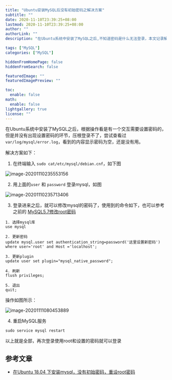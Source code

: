 ```yaml
---
title: "Ubuntu安装MySQL后没有初始密码之解决方案"
subtitle: ""
date: 2020-11-10T23:39:25+08:00
lastmod: 2020-11-10T23:39:25+08:00
author: ""
authorLink: ""
description: "在Ubuntu系统中安装了MySQL之后,不知道密码是什么无法登录，本文记录解决方案。"

tags: ["MySQL"]
categories: ["MySQL"]

hiddenFromHomePage: false
hiddenFromSearch: false

featuredImage: ""
featuredImagePreview: ""

toc:
  enable: false
math:
  enable: false
lightgallery: true
license: ""
---
```


<!--more-->

在Ubuntu系统中安装了MySQL之后，根据操作看是有一个交互需要设置密码的，但是并没有出现设置密码的环节，压根登录不了，尝试查看过 `var/log/mysql/error.log`，看到的内容显示密码为空，还是没有用。

解决方案如下：

1. 在终端输入 `sudo cat/etc/mysql/debian.cnf`，如下图

![image-20201110235553156](https://pic.yqqy.top/blog/20201110235555.png?imageMogr2/format/webp/interlace/1 "debian.cnf")

2. 用上面的`user` 和 `password` 登录mysql，如图

![image-20201110235713406](https://pic.yqqy.top/blog/20201110235714.png?imageMogr2/format/webp/interlace/1 "登录成功")

3. 登录进来之后，就可以修改mysql的密码了，使用到的命令如下，也可以参考之前的 [MySQL5.7修改root密码](https://yqqy.top/mysql5.7-update-password/)

```mysql
1. 选择mysql库
use mysql

2. 更新密码
update mysql.user set authentication_string=password('这里设置新密码') where user='root' and Host ='localhost'; 

3. 更新plugin
update user set plugin="mysql_native_password";

4. 刷新
flush privileges;

5. 退出
quit;
```

操作如图所示：

![image-20201111080453889](https://pic.yqqy.top/blog/20201111080455.png?imageMogr2/format/webp/interlace/1 "修改密码")

4. 重启MySQL服务

```mysql
sudo service mysql restart
```

以上就是全部，再次登录使用root和设置的密码就可以登录

## 参考文章

* [在Ubuntu 18.04 下安装mysql，没有初始密码，重设root密码](https://www.cnblogs.com/williamjie/p/11126486.html)